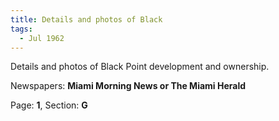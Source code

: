 ```yaml
---  
title: Details and photos of Black  
tags:  
  - Jul 1962  
---  
```

  
Details and photos of Black Point development and ownership.  
  
Newspapers: **Miami Morning News or The Miami Herald**  
  
Page: **1**, Section: **G** 
